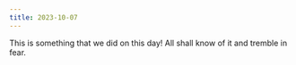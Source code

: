 ```yaml
---
title: 2023-10-07
---
```

This is something that we did on this day! All shall know of it and tremble in fear.